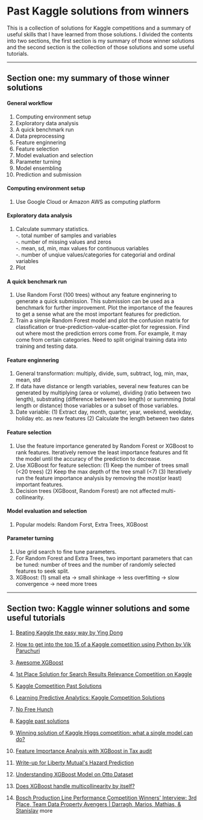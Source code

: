 # Past Kaggle solutions from winners
This is a collection of solutions for Kaggle competitions and a summary of useful skills that I have learned from those solutions. I divided the contents into two sections, the first section is my summary of those winner solutions and the second section is the collection of those solutions and some useful tutorials.


  
  
---
## Section one: my summary of those winner solutions

#### General workflow  
1. Computing environment setup
2. Exploratory data analysis 
2. A quick benchmark run
2. Data	preprocessing
3. Feature enginnering
4. Feature selection
5. Model evaluation and selection
6. Parameter turning
7. Model ensembling
8. Prediction and submission


#### Computing environment setup
1. Use Google Cloud or Amazon AWS as computing platform



#### Exploratory data analysis 
1. Calculate summary statistics.  
-. total number of samples and variables  
-. number of missing values and zeros  
-. mean, sd, min, max values for continuous variables  
-. number of unqiue values/categories for categorial and ordinal variables  
2. Plot 


  
#### A quick benchmark run
1. Use Random Forst (100 trees) without any feature enginnering to generate a quick submission. This submission can be used as a benchmark for further improvement. Plot the importance of the feaures to get a sense what are the most important features for prediction.
2. Train a simple Random Forest model and plot the confusion matrix for classfication or true-prediction-value-scatter-plot for regression. Find out where most the prediction errors come from. For example, it may come from certain categories. Need to split original training data into training and testing data. 

#### Feature enginnering
1. General transformation: multiply, divide, sum, subtract, log, min, max, mean, std 
2. If data have distance or length variables, several new features can be generated by multiplying (area or volume), dividing (ratio between two length), substrating (difference between two length) or summming (total length or distance) those variables or a subset of those variables. 
3. Date variable:
(1) Extract day, month, quarter, year, weekend, weekday, holiday etc. as new features
(2) Calculate the length between two dates

#### Feature selection
1. Use the feature importance generated by Random Forest or XGBoost to rank features. Iteratively remove the least importance features and fit the model until the accuracy of the prediction to decrease.
2. Use XGBoost for feature selection:
(1) Keep the number of trees small (<20 trees)
(2) Keep the max depth of the tree small (<7)
(3) Iteratively run the feature importance analysis by removing the most(or least) important features.
3. Decision trees (XGBoost, Random Forest) are not affected multi-collinearity.


#### Model evaluation and selection
1. Popular models: Random Forst, Extra Trees, XGBoost

#### Parameter turning
1. Use grid search to fine tune parameters.
2. For Random Forest and Extra Trees, two important parameters that can be tuned: number of trees and the number of randomly selected features to seek split.
3. XGBoost:
(1) small eta -> small shinkage -> less overfitting -> slow convergence -> need more trees

---
## Section two: Kaggle winner solutions and some useful tutorials

1. [Beating Kaggle the easy way by Ying Dong](https://www.ke.tu-darmstadt.de/lehre/arbeiten/studien/2015/Dong_Ying.pdf)

2. [How to get into the top 15 of a Kaggle competition using Python by Vik Paruchuri](https://www.dataquest.io/blog/kaggle-tutorial/)

3. [Awesome XGBoost](https://github.com/dmlc/xgboost/blob/master/demo/README.md)

4. [1st Place Solution for Search Results Relevance Competition on Kaggle](https://github.com/ChenglongChen/Kaggle_CrowdFlower)


5. [Kaggle Competition Past Solutions](http://www.chioka.in/kaggle-competition-solutions/)

6. [Learning Predictive Analytics: Kaggle Competition Solutions](http://analyticscosm.com/learning-predictive-analytics-kaggle-competition-solutions/)

7. [No Free Hunch](http://blog.kaggle.com/)

8. [Kaggle past solutions](https://www.kaggle.com/wiki/PastSolutions)

9. [Winning solution of Kaggle Higgs competition: what a single model can do?](https://no2147483647.wordpress.com/2014/09/17/winning-solution-of-kaggle-higgs-competition-what-a-single-model-can-do/)

10. [Feature Importance Analysis with XGBoost in Tax audit](http://www.slideshare.net/MichaelBENESTY/feature-importance-analysis-with-xgboost-in-tax-audit)

11. [Write-up for Liberty Mutual's Hazard Prediction](http://jianghao.org/blog/20150905/liberty-mutual-group-hazard-prediction.html)

12. [Understanding XGBoost Model on Otto Dataset](https://kaggle2.blob.core.windows.net/forum-message-attachments/76715/2435/Understanding%20XGBoost%20Model%20on%20Otto%20Dataset.html?sv=2015-12-11&sr=b&sig=zJn5WiSMSM7XHMYONF5LVnUt2E35AtqexBCUau9lTA0%3D&se=2016-12-09T02%3A10%3A50Z&sp=r)


13. [Does XGBoost handle multicollinearity by itself?](http://datascience.stackexchange.com/questions/12554/does-xgboost-handle-multicollinearity-by-itself)

14. [Bosch Production Line Performance Competition Winners' Interview: 3rd Place, Team Data Property Avengers | Darragh, Marios, Mathias, & Stanislav](http://blog.kaggle.com/2016/12/15/bosch-production-line-performance-competition-winners-interview-3rd-place-team-data-property-avengers-darragh-marios-mathias-stanislav/)
more
